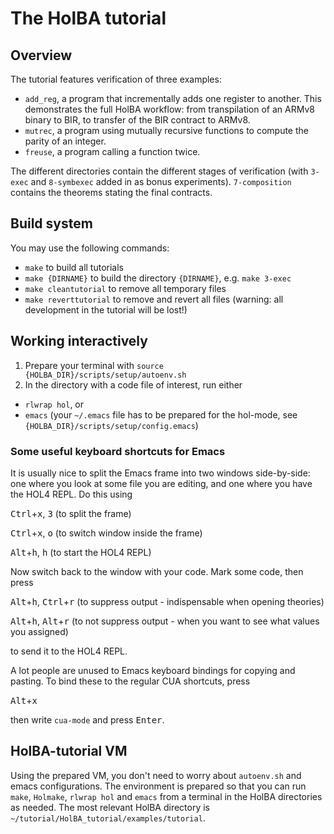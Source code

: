# The HolBA tutorial

## Overview

The tutorial features verification of three examples:

* `add_reg`, a program that incrementally adds one register to another. This demonstrates the full HolBA workflow: from transpilation of an ARMv8 binary to BIR, to transfer of the BIR contract to ARMv8.
* `mutrec`, a program using mutually recursive functions to compute the parity of an integer.
* `freuse`, a program calling a function twice.

The different directories contain the different stages of verification (with `3-exec` and `8-symbexec` added in as bonus experiments). `7-composition` contains the theorems stating the final contracts.

## Build system

You may use the following commands:

* `make` to build all tutorials
* `make {DIRNAME}` to build the directory `{DIRNAME}`, e.g. `make 3-exec`
* `make cleantutorial` to remove all temporary files
* `make reverttutorial` to remove and revert all files (warning: all development in the tutorial will be lost!)


## Working interactively

1. Prepare your terminal with `source {HOLBA_DIR}/scripts/setup/autoenv.sh`
2. In the directory with a code file of interest, run either
  * `rlwrap hol`, or
  * `emacs` (your `~/.emacs` file has to be prepared for the hol-mode, see `{HOLBA_DIR}/scripts/setup/config.emacs`)

### Some useful keyboard shortcuts for Emacs
It is usually nice to split the Emacs frame into two windows side-by-side: one where you look at some file you are editing, and one where you have the HOL4 REPL. Do this using

<kbd>Ctrl</kbd>+<kbd>x</kbd>, <kbd>3</kbd> (to split the frame)

<kbd>Ctrl</kbd>+<kbd>x</kbd>, <kbd>o</kbd> (to switch window inside the frame)

<kbd>Alt</kbd>+<kbd>h</kbd>, <kbd>h</kbd> (to start the HOL4 REPL)

Now switch back to the window with your code. Mark some code, then press

<kbd>Alt</kbd>+<kbd>h</kbd>, <kbd>Ctrl</kbd>+<kbd>r</kbd> (to suppress output - indispensable when opening theories)

<kbd>Alt</kbd>+<kbd>h</kbd>, <kbd>Alt</kbd>+<kbd>r</kbd> (to not suppress output - when you want to see what values you assigned)

to send it to the HOL4 REPL.

A lot people are unused to Emacs keyboard bindings for copying and pasting. To bind these to the regular CUA shortcuts, press

<kbd>Alt</kbd>+<kbd>x</kbd>

then write `cua-mode` and press <kbd>Enter</kbd>.

## HolBA-tutorial VM

Using the prepared VM, you don't need to worry about `autoenv.sh` and emacs configurations. The environment is prepared so that you can run `make`, `Holmake`, `rlwrap hol` and `emacs` from a terminal in the HolBA directories as needed. The most relevant HolBA directory is `~/tutorial/HolBA_tutorial/examples/tutorial`.

